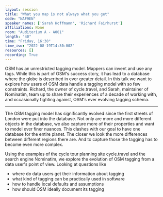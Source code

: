 ```yaml
---
layout: session
title: "What you map is not always what you get"
code: "NAF9EN"
speaker_names: ['Sarah Hoffmann', 'Richard Fairhurst']
affiliations: None
room: "Auditorium A - A001"
length: "40"
time: "Friday, 16:30"
time_iso: "2022-08-19T14:30:00Z"
resources: []
recording: True
---
```


OSM has an unrestricted tagging model. Mappers can invent and use any tags.
While this is part of OSM's success story, it has lead to a database where
the globe is described in ever greater detail. In this talk we want to
explore how users of OSM data handle a tagging model with so few constraints.
Richard, the owner of cycle.travel, and Sarah, maintainer of Nominatim, team
up to share their experiences of a decade of working with, and occasionally
fighting against, OSM's ever evolving tagging schema.

<hr>

The OSM tagging model has significantly evolved since the first streets of
London were put into the database. Not only are more and more different
objects in the database, we also capture more of their properties and want
to model ever finer nuances. This clashes with our goal to have one
database for the entire planet. The closer we look the more differences
between different regions there are. And to capture those the tagging has to
become even more complex.

Using the examples of the cycle tour planning site cycle.travel and the
search engine Nominatim, we explore the evolution of OSM tagging from
a data user's point of view. Looking at questions like

* where do data users get their information about tagging
* what kind of tagging can be practically used in software
* how to handle local defaults and assumptions
* how should OSM ideally document its tagging

